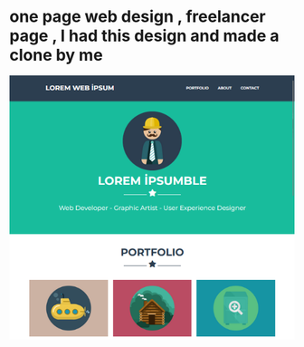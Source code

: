 # one page web design , freelancer page , I had this design and made a clone by me

<img src="freelancerme.png">
